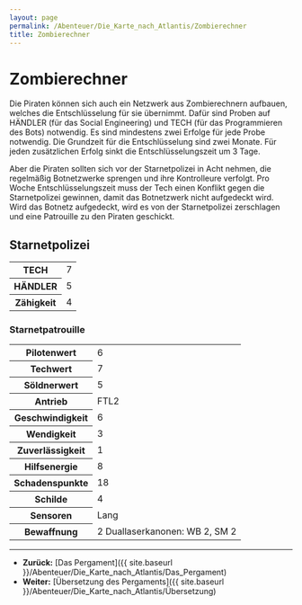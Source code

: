 ```yaml
---
layout: page
permalink: /Abenteuer/Die_Karte_nach_Atlantis/Zombierechner
title: Zombierechner
---
```


# Zombierechner

Die Piraten können sich auch ein Netzwerk aus Zombierechnern aufbauen, welches die Entschlüsselung für sie übernimmt. Dafür sind Proben auf HÄNDLER (für das Social Engineering) und TECH (für das Programmieren des Bots) notwendig. Es sind mindestens zwei Erfolge für jede Probe notwendig. Die Grundzeit für die Entschlüsselung sind zwei Monate. Für jeden zusätzlichen Erfolg sinkt die Entschlüsselungszeit um 3 Tage.

Aber die Piraten sollten sich vor der Starnetpolizei in Acht nehmen, die regelmäßig Botnetzwerke sprengen und ihre Kontrolleure verfolgt. Pro Woche Entschlüsselungszeit muss der Tech einen Konflikt gegen die Starnetpolizei gewinnen, damit das Botnetzwerk nicht aufgedeckt wird. Wird das Botnetz aufgedeckt, wird es von der Starnetpolizei zerschlagen und eine Patrouille zu den Piraten geschickt.

## Starnetpolizei

<table>
<tbody>
<tr><th>TECH</th><td>7</td></tr>
<tr><th>HÄNDLER</th><td>5</td></tr>
<tr><th>Zähigkeit</th><td>4</td></tr>
</tbody>
</table>

### Starnetpatrouille

<table>
<tbody>
<tr><th>Pilotenwert</th><td>6</td></tr>
<tr><th>Techwert</th><td>7</td></tr>
<tr><th>Söldnerwert</th><td>5</td></tr>
<tr><th>Antrieb</th><td>FTL2</td></tr>
<tr><th>Geschwindigkeit</th><td>6</td></tr>
<tr><th>Wendigkeit</th><td>3</td></tr>
<tr><th>Zuverlässigkeit</th><td>1</td></tr>
<tr><th>Hilfsenergie</th><td>8</td></tr>
<tr><th>Schadenspunkte</th><td>18</td></tr>
<tr><th>Schilde</th><td>4</td></tr>
<tr><th>Sensoren</th><td>Lang</td></tr>
<tr><th>Bewaffnung</th><td>2 Duallaserkanonen: WB 2, SM 2</td></tr>
</tbody>
</table>

***

- **Zurück:** [Das Pergament]({{ site.baseurl }}/Abenteuer/Die_Karte_nach_Atlantis/Das_Pergament)
- **Weiter:** [Übersetzung des Pergaments]({{ site.baseurl }}/Abenteuer/Die_Karte_nach_Atlantis/Übersetzung)
